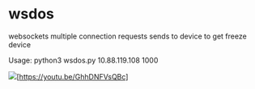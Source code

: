 # wsdos
websockets multiple connection requests sends to device to get freeze device


Usage:
python3 wsdos.py 10.88.119.108 1000

 ![](https://i9.ytimg.com/vi/GhhDNFVsQBc/mq2.jpg?sqp=CPLN4u8F&rs=AOn4CLDzcuQ9n5LJsc6dpRWUs5L35NJMkQ)[https://youtu.be/GhhDNFVsQBc]
